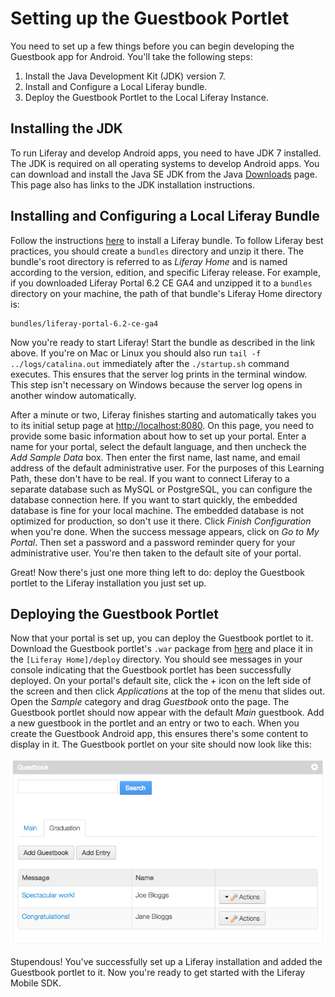 # Setting up the Guestbook Portlet [](id=setting-up-the-guestbook-portlet)

You need to set up a few things before you can begin developing the Guestbook 
app for Android. You'll take the following steps:

1.  Install the Java Development Kit (JDK) version 7. 
2.  Install and Configure a Local Liferay bundle. 
3.  Deploy the Guestbook Portlet to the Local Liferay Instance. 

## Installing the JDK [](id=installing-the-jdk)

To run Liferay and develop Android apps, you need to have JDK 7 installed.  The
JDK is required on all operating systems to develop Android apps. You can
download and install the Java SE JDK from the Java
[Downloads](http://www.oracle.com/technetwork/java/javase/downloads/index.html) 
page. This page also has links to the JDK installation instructions.

## Installing and Configuring a Local Liferay Bundle [](id=installing-and-configuring-a-local-liferay-bundle)

Follow the instructions
[here](/discover/deployment/-/knowledge_base/6-2/installing-a-bundle) to install
a Liferay bundle. To follow Liferay best practices, you should create a
`bundles` directory and unzip it there. The bundle's root directory is
referred to as *Liferay Home* and is named according to the version, edition,
and specific Liferay release. For example, if you downloaded Liferay Portal 6.2
CE GA4 and unzipped it to a `bundles` directory on your machine, the path of
that bundle's Liferay Home directory is:

    bundles/liferay-portal-6.2-ce-ga4

Now you're ready to start Liferay! Start the bundle as described in the link
above. If you're on Mac or Linux you should also run `tail -f
../logs/catalina.out` immediately after the `./startup.sh` command executes.
This ensures that the server log prints in the terminal window. This step isn't
necessary on Windows because the server log opens in another window
automatically.

After a minute or two, Liferay finishes starting and automatically takes you to
its initial setup page at [http://localhost:8080](http://localhost:8080). 
On this page, you need to provide some basic information about how to set up
your portal. Enter a name for your portal, select the default language, and then
uncheck the *Add Sample Data* box. Then enter the first name, last name, and
email address of the default administrative user. For the purposes of this
Learning Path, these don't have to be real. If you want to connect Liferay to a
separate database such as MySQL or PostgreSQL, you can configure the database
connection here. If you want to start quickly, the embedded database is fine for
your local machine. The embedded database is not optimized for production, so
don't use it there. Click *Finish Configuration* when you're done. When the
success message appears, click on *Go to My Portal*. Then set a password and a
password reminder query for your administrative user. You're then taken to the
default site of your portal. 

Great! Now there's just one more thing left to do: deploy the Guestbook portlet
to the Liferay installation you just set up. 

## Deploying the Guestbook Portlet [](id=deploying-the-guestbook-portlet)

Now that your portal is set up, you can deploy the Guestbook portlet to it. 
Download the Guestbook portlet's `.war` package from [here](https://dev.liferay.com/documents/10184/581742/guestbook-portlet.war) 
and place it in the `[Liferay Home]/deploy` directory. You should see messages 
in your console indicating that the Guestbook portlet has been successfully 
deployed. On your portal's default site, click the + icon on the left side 
of the screen and then click *Applications* at the top of the menu that slides 
out. Open the *Sample* category and drag *Guestbook* onto the page. The 
Guestbook portlet should now appear with the default *Main* guestbook. Add a new 
guestbook in the portlet and an entry or two to each. When you create the 
Guestbook Android app, this ensures there's some content to display in it. The 
Guestbook portlet on your site should now look like this: 

![Figure 1: The Guestbook portlet, with a new guestbook and some entries.](../../images/guestbook-portlet-01.png)

Stupendous! You've successfully set up a Liferay installation and added the 
Guestbook portlet to it. Now you're ready to get started with the Liferay Mobile 
SDK.
